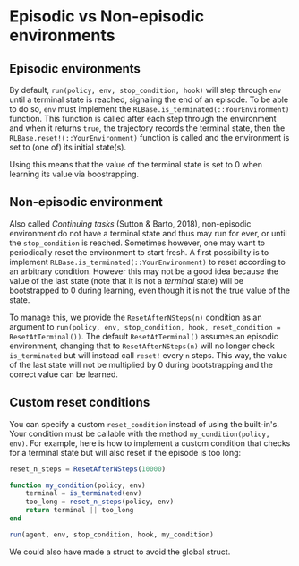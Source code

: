 # Episodic vs Non-episodic environments

## Episodic environments
By default, `run(policy, env, stop_condition, hook)` will step through `env` until a terminal state is reached, signaling the end of an episode. To be able to do so, `env` must implement the `RLBase.is_terminated(::YourEnvironment)` function. This function is called after each step through the environment and when it returns `true`, the trajectory records the terminal state, then the `RLBase.reset!(::YourEnvironment)` function is called and the environment is set to (one of) its initial state(s). 

Using this means that the value of the terminal state is set to 0 when learning its value via boostrapping.

## Non-episodic environment

Also called _Continuing tasks_ (Sutton & Barto, 2018), non-episodic environment do not have a terminal state and thus may run for ever, or until the `stop_condition` is reached. Sometimes however, one may want to periodically reset the environment to start fresh. A first possibility is to implement `RLBase.is_terminated(::YourEnvironment)` to reset according to an arbitrary condition. However this may not be a good idea because the value of the last state (note that it is not a _terminal_ state) will be bootstrapped to 0 during learning, even though it is not the true value of the state. 

To manage this, we provide the `ResetAfterNSteps(n)` condition as an argument to `run(policy, env, stop_condition, hook, reset_condition = ResetAtTerminal())`. The default `ResetAtTerminal()` assumes an episodic environment, changing that to `ResetAfterNSteps(n)` will no longer check `is_terminated` but will instead call `reset!` every `n` steps. This way, the value of the last state will not be multiplied by 0 during bootstrapping and the correct value can be learned. 

## Custom reset conditions

You can specify a custom `reset_condition` instead of using the built-in's. Your condition must be callable with the method `my_condition(policy, env)`. For example, here is how to implement a custom condition that checks for a terminal state but will also reset if the episode is too long:

```julia
reset_n_steps = ResetAfterNSteps(10000)

function my_condition(policy, env)
    terminal = is_terminated(env)
    too_long = reset_n_steps(policy, env)
    return terminal || too_long
end

run(agent, env, stop_condition, hook, my_condition)
```

We could also have made a struct to avoid the global struct. 